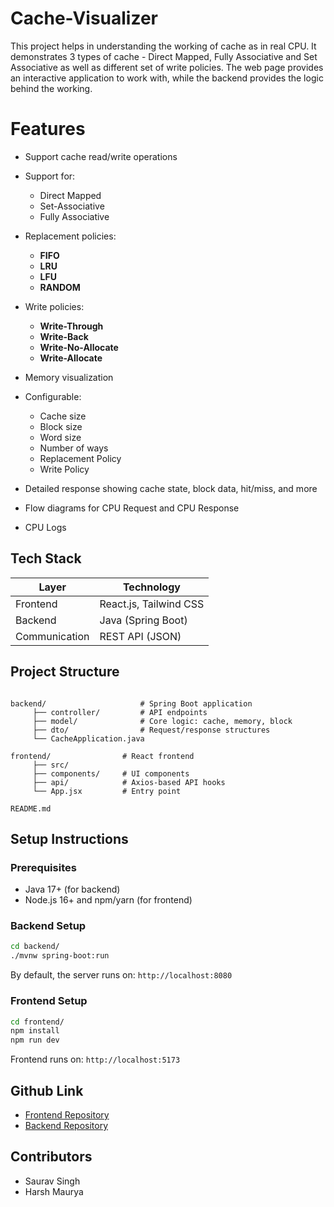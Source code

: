 # Cache-Visualizer

This project helps in understanding the working of cache as in real CPU. It demonstrates 3 types of cache - Direct Mapped, Fully Associative and Set Associative as well as different set of write policies. The web page provides an interactive application to work with, while the backend provides the logic behind the working.

# Features
  * Support cache read/write operations
  * Support for:
  
    * Direct Mapped
    * Set-Associative 
    * Fully Associative
  * Replacement policies:
  
    * **FIFO**
    * **LRU**
    * **LFU**
    * **RANDOM**
  * Write policies:
  
    * **Write-Through**
    * **Write-Back**
    * **Write-No-Allocate**
    * **Write-Allocate**
  * Memory visualization
  * Configurable:
  
    * Cache size
    * Block size
    * Word size
    * Number of ways
    * Replacement Policy
    * Write Policy
  * Detailed response showing cache state, block data, hit/miss, and more
  * Flow diagrams for CPU Request and CPU Response
  * CPU Logs
## Tech Stack

| Layer         | Technology             |
| ------------- | ---------------------- |
| Frontend      | React.js, Tailwind CSS |
| Backend       | Java (Spring Boot)     |
| Communication | REST API (JSON)        |

## Project Structure

```

backend/                     # Spring Boot application
     ├── controller/         # API endpoints
     ├── model/              # Core logic: cache, memory, block
     ├── dto/                # Request/response structures
     └── CacheApplication.java

frontend/                # React frontend
     ├── src/
     ├── components/     # UI components
     ├── api/            # Axios-based API hooks
     └── App.jsx         # Entry point

README.md
```

## Setup Instructions

### Prerequisites

* Java 17+ (for backend)
* Node.js 16+ and npm/yarn (for frontend)


### Backend Setup

```bash
cd backend/
./mvnw spring-boot:run
```

By default, the server runs on: `http://localhost:8080`

### Frontend Setup

```bash
cd frontend/
npm install
npm run dev
```

Frontend runs on: `http://localhost:5173`

## Github Link
* [Frontend Repository](https://github.com/sauravatgithub-web/Cache-Visualizer.git)
* [Backend Repository](https://github.com/pntu007/cache_api.git)

## Contributors

* Saurav Singh
* Harsh Maurya
